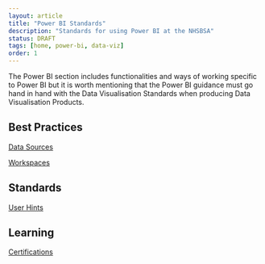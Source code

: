 ```yaml
---
layout: article
title: "Power BI Standards"
description: "Standards for using Power BI at the NHSBSA"
status: DRAFT
tags: [home, power-bi, data-viz]
order: 1
---
```


The Power BI section includes functionalities and ways of working specific to Power BI but it is worth mentioning that the Power BI guidance must go hand in hand with the Data Visualisation Standards when producing Data Visualisation Products.  

## Best Practices  
  
[Data Sources](../power-bi/best-practices/data-sources)  
  
[Workspaces](../power-bi/best-practices/workspaces)  
  
## Standards  
  
[User Hints](../power-bi/standards/user-hints)  
  
## Learning  
  
[Certifications](../power-bi/learning/certifications)